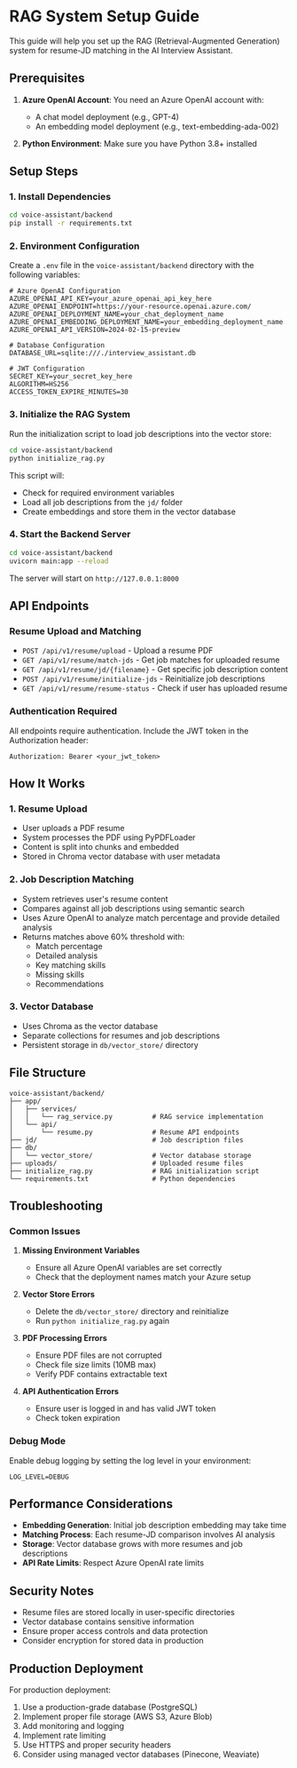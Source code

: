 # RAG System Setup Guide

This guide will help you set up the RAG (Retrieval-Augmented Generation) system for resume-JD matching in the AI Interview Assistant.

## Prerequisites

1. **Azure OpenAI Account**: You need an Azure OpenAI account with:
   - A chat model deployment (e.g., GPT-4)
   - An embedding model deployment (e.g., text-embedding-ada-002)

2. **Python Environment**: Make sure you have Python 3.8+ installed

## Setup Steps

### 1. Install Dependencies

```bash
cd voice-assistant/backend
pip install -r requirements.txt
```

### 2. Environment Configuration

Create a `.env` file in the `voice-assistant/backend` directory with the following variables:

```env
# Azure OpenAI Configuration
AZURE_OPENAI_API_KEY=your_azure_openai_api_key_here
AZURE_OPENAI_ENDPOINT=https://your-resource.openai.azure.com/
AZURE_OPENAI_DEPLOYMENT_NAME=your_chat_deployment_name
AZURE_OPENAI_EMBEDDING_DEPLOYMENT_NAME=your_embedding_deployment_name
AZURE_OPENAI_API_VERSION=2024-02-15-preview

# Database Configuration
DATABASE_URL=sqlite:///./interview_assistant.db

# JWT Configuration
SECRET_KEY=your_secret_key_here
ALGORITHM=HS256
ACCESS_TOKEN_EXPIRE_MINUTES=30
```

### 3. Initialize the RAG System

Run the initialization script to load job descriptions into the vector store:

```bash
cd voice-assistant/backend
python initialize_rag.py
```

This script will:
- Check for required environment variables
- Load all job descriptions from the `jd/` folder
- Create embeddings and store them in the vector database

### 4. Start the Backend Server

```bash
cd voice-assistant/backend
uvicorn main:app --reload
```

The server will start on `http://127.0.0.1:8000`

## API Endpoints

### Resume Upload and Matching

- `POST /api/v1/resume/upload` - Upload a resume PDF
- `GET /api/v1/resume/match-jds` - Get job matches for uploaded resume
- `GET /api/v1/resume/jd/{filename}` - Get specific job description content
- `POST /api/v1/resume/initialize-jds` - Reinitialize job descriptions
- `GET /api/v1/resume/resume-status` - Check if user has uploaded resume

### Authentication Required

All endpoints require authentication. Include the JWT token in the Authorization header:
```
Authorization: Bearer <your_jwt_token>
```

## How It Works

### 1. Resume Upload
- User uploads a PDF resume
- System processes the PDF using PyPDFLoader
- Content is split into chunks and embedded
- Stored in Chroma vector database with user metadata

### 2. Job Description Matching
- System retrieves user's resume content
- Compares against all job descriptions using semantic search
- Uses Azure OpenAI to analyze match percentage and provide detailed analysis
- Returns matches above 60% threshold with:
  - Match percentage
  - Detailed analysis
  - Key matching skills
  - Missing skills
  - Recommendations

### 3. Vector Database
- Uses Chroma as the vector database
- Separate collections for resumes and job descriptions
- Persistent storage in `db/vector_store/` directory

## File Structure

```
voice-assistant/backend/
├── app/
│   ├── services/
│   │   └── rag_service.py          # RAG service implementation
│   └── api/
│       └── resume.py               # Resume API endpoints
├── jd/                             # Job description files
├── db/
│   └── vector_store/               # Vector database storage
├── uploads/                        # Uploaded resume files
├── initialize_rag.py               # RAG initialization script
└── requirements.txt                # Python dependencies
```

## Troubleshooting

### Common Issues

1. **Missing Environment Variables**
   - Ensure all Azure OpenAI variables are set correctly
   - Check that the deployment names match your Azure setup

2. **Vector Store Errors**
   - Delete the `db/vector_store/` directory and reinitialize
   - Run `python initialize_rag.py` again

3. **PDF Processing Errors**
   - Ensure PDF files are not corrupted
   - Check file size limits (10MB max)
   - Verify PDF contains extractable text

4. **API Authentication Errors**
   - Ensure user is logged in and has valid JWT token
   - Check token expiration

### Debug Mode

Enable debug logging by setting the log level in your environment:
```env
LOG_LEVEL=DEBUG
```

## Performance Considerations

- **Embedding Generation**: Initial job description embedding may take time
- **Matching Process**: Each resume-JD comparison involves AI analysis
- **Storage**: Vector database grows with more resumes and job descriptions
- **API Rate Limits**: Respect Azure OpenAI rate limits

## Security Notes

- Resume files are stored locally in user-specific directories
- Vector database contains sensitive information
- Ensure proper access controls and data protection
- Consider encryption for stored data in production

## Production Deployment

For production deployment:

1. Use a production-grade database (PostgreSQL)
2. Implement proper file storage (AWS S3, Azure Blob)
3. Add monitoring and logging
4. Implement rate limiting
5. Use HTTPS and proper security headers
6. Consider using managed vector databases (Pinecone, Weaviate) 